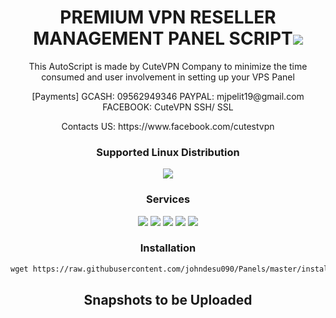 <h1 align="center">PREMIUM VPN RESELLER MANAGEMENT PANEL SCRIPT<img src="https://img.shields.io/badge/Version-2.0.1-blue.svg"></h1>

<p align="center">This AutoScript is made by CuteVPN Company to minimize the time consumed and user involvement in setting up your VPS Panel</p>
<p align="center">[Payments] GCASH: 09562949346 PAYPAL: mjpelit19@gmail.com FACEBOOK: CuteVPN SSH/ SSL</p>
<p align="center">Contacts US: https://www.facebook.com/cutestvpn</p>

<h3 align="center">Supported Linux Distribution</h3>
<p align="center">
  <a><img src="https://img.shields.io/badge/Support-Debian%209-red.svg"></a>
  
</p>
<h3 align="center">Services</h3>
<p align="center">
  <a><img src="https://img.shields.io/badge/Service-PHP5.6-green.svg"></a>
  <a><img src="https://img.shields.io/badge/Service-NginX-green.svg"></a>
  <a><img src="https://img.shields.io/badge/Service-MySQL-green.svg"></a>
  <a><img src="https://img.shields.io/badge/Service-SSH2-green.svg"></a>
  <a><img src="https://img.shields.io/badge/Service-XMLParser-green.svg"></a>
 </p>

<h3 align="center">Installation</h3>

  ```html
wget https://raw.githubusercontent.com/johndesu090/Panels/master/install && chmod +x install && ./install
  ```
  
<h2 align="center">Snapshots to be Uploaded</h2>
